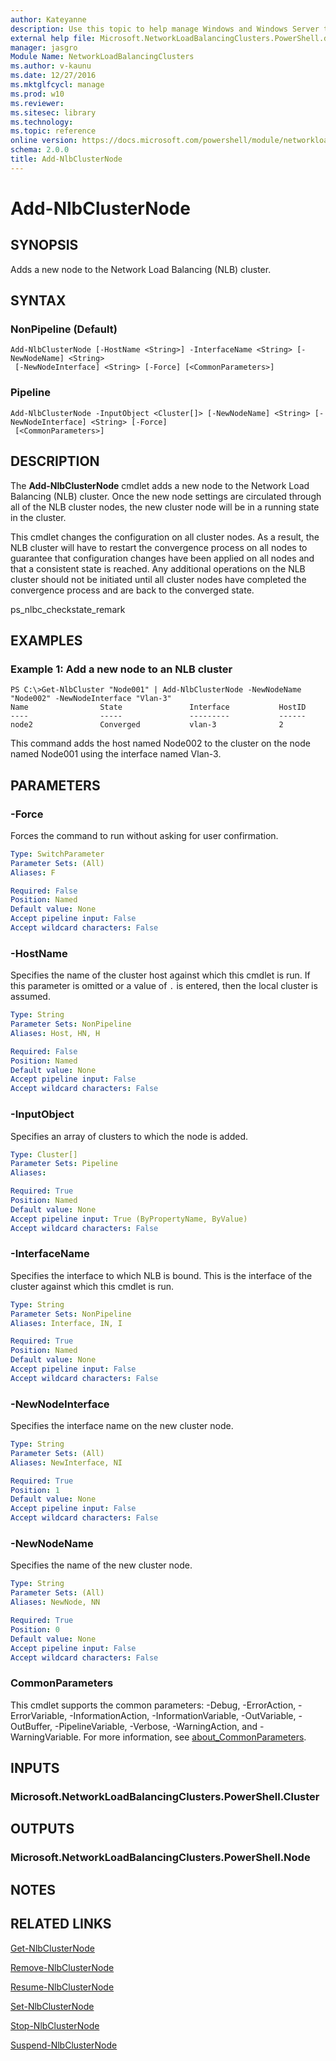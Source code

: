 ```yaml
---
author: Kateyanne
description: Use this topic to help manage Windows and Windows Server technologies with Windows PowerShell.
external help file: Microsoft.NetworkLoadBalancingClusters.PowerShell.dll-Help.xml
manager: jasgro
Module Name: NetworkLoadBalancingClusters
ms.author: v-kaunu
ms.date: 12/27/2016
ms.mktglfcycl: manage
ms.prod: w10
ms.reviewer: 
ms.sitesec: library
ms.technology: 
ms.topic: reference
online version: https://docs.microsoft.com/powershell/module/networkloadbalancingclusters/add-nlbclusternode?view=windowsserver2022-ps&wt.mc_id=ps-gethelp
schema: 2.0.0
title: Add-NlbClusterNode
---
```


# Add-NlbClusterNode

## SYNOPSIS
Adds a new node to the Network Load Balancing (NLB) cluster.

## SYNTAX

### NonPipeline (Default)
```
Add-NlbClusterNode [-HostName <String>] -InterfaceName <String> [-NewNodeName] <String>
 [-NewNodeInterface] <String> [-Force] [<CommonParameters>]
```

### Pipeline
```
Add-NlbClusterNode -InputObject <Cluster[]> [-NewNodeName] <String> [-NewNodeInterface] <String> [-Force]
 [<CommonParameters>]
```

## DESCRIPTION
The **Add-NlbClusterNode** cmdlet adds a new node to the Network Load Balancing (NLB) cluster.
Once the new node settings are circulated through all of the NLB cluster nodes, the new cluster node will be in a running state in the cluster.

This cmdlet changes the configuration on all cluster nodes.
As a result, the NLB cluster will have to restart the convergence process on all nodes to guarantee that configuration changes have been applied on all nodes and that a consistent state is reached.
Any additional operations on the NLB cluster should not be initiated until all cluster nodes have completed the convergence process and are back to the converged state.

ps_nlbc_checkstate_remark

## EXAMPLES

### Example 1: Add a new node to an NLB cluster
```
PS C:\>Get-NlbCluster "Node001" | Add-NlbClusterNode -NewNodeName "Node002" -NewNodeInterface "Vlan-3"
Name                State               Interface           HostID 
----                -----               ---------           ------ 
node2               Converged           vlan-3              2
```

This command adds the host named Node002 to the cluster on the node named Node001 using the interface named Vlan-3.

## PARAMETERS

### -Force
Forces the command to run without asking for user confirmation.

```yaml
Type: SwitchParameter
Parameter Sets: (All)
Aliases: F

Required: False
Position: Named
Default value: None
Accept pipeline input: False
Accept wildcard characters: False
```

### -HostName
Specifies the name of the cluster host against which this cmdlet is run.
If this parameter is omitted or a value of `.` is entered, then the local cluster is assumed.

```yaml
Type: String
Parameter Sets: NonPipeline
Aliases: Host, HN, H

Required: False
Position: Named
Default value: None
Accept pipeline input: False
Accept wildcard characters: False
```

### -InputObject
Specifies an array of clusters to which the node is added.

```yaml
Type: Cluster[]
Parameter Sets: Pipeline
Aliases: 

Required: True
Position: Named
Default value: None
Accept pipeline input: True (ByPropertyName, ByValue)
Accept wildcard characters: False
```

### -InterfaceName
Specifies the interface to which NLB is bound.
This is the interface of the cluster against which this cmdlet is run.

```yaml
Type: String
Parameter Sets: NonPipeline
Aliases: Interface, IN, I

Required: True
Position: Named
Default value: None
Accept pipeline input: False
Accept wildcard characters: False
```

### -NewNodeInterface
Specifies the interface name on the new cluster node.

```yaml
Type: String
Parameter Sets: (All)
Aliases: NewInterface, NI

Required: True
Position: 1
Default value: None
Accept pipeline input: False
Accept wildcard characters: False
```

### -NewNodeName
Specifies the name of the new cluster node.

```yaml
Type: String
Parameter Sets: (All)
Aliases: NewNode, NN

Required: True
Position: 0
Default value: None
Accept pipeline input: False
Accept wildcard characters: False
```

### CommonParameters
This cmdlet supports the common parameters: -Debug, -ErrorAction, -ErrorVariable, -InformationAction, -InformationVariable, -OutVariable, -OutBuffer, -PipelineVariable, -Verbose, -WarningAction, and -WarningVariable. For more information, see [about_CommonParameters](https://go.microsoft.com/fwlink/?LinkID=113216).

## INPUTS

### Microsoft.NetworkLoadBalancingClusters.PowerShell.Cluster

## OUTPUTS

### Microsoft.NetworkLoadBalancingClusters.PowerShell.Node

## NOTES

## RELATED LINKS

[Get-NlbClusterNode](./Get-NlbClusterNode.md)

[Remove-NlbClusterNode](./Remove-NlbClusterNode.md)

[Resume-NlbClusterNode](./Resume-NlbClusterNode.md)

[Set-NlbClusterNode](./Set-NlbClusterNode.md)

[Stop-NlbClusterNode](./Stop-NlbClusterNode.md)

[Suspend-NlbClusterNode](./Suspend-NlbClusterNode.md)

